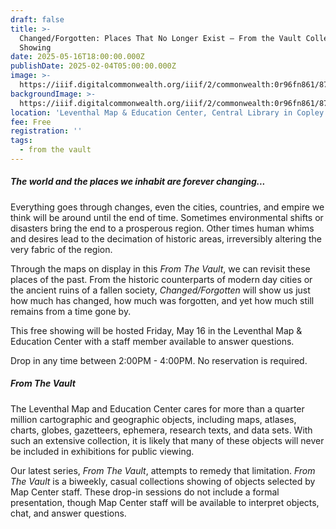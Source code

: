 ```yaml
---
draft: false
title: >-
  Changed/Forgotten: Places That No Longer Exist — From the Vault Collections
  Showing
date: 2025-05-16T18:00:00.000Z
publishDate: 2025-02-04T05:00:00.000Z
image: >-
  https://iiif.digitalcommonwealth.org/iiif/2/commonwealth:0r96fn861/871,2005,2990,1163/1600,/0/default.jpg
backgroundImage: >-
  https://iiif.digitalcommonwealth.org/iiif/2/commonwealth:0r96fn861/871,2005,2990,1163/1600,/0/default.jpg
location: 'Leventhal Map & Education Center, Central Library in Copley Square'
fee: Free
registration: ''
tags:
  - from the vault
---
```


##### **The world and the places we inhabit are forever changing...**

Everything goes through changes, even the cities, countries, and empire we think will be around until the end of time. Sometimes environmental shifts or disasters bring the end to a prosperous region. Other times human whims and desires lead to the decimation of historic areas, irreversibly altering the very fabric of the region.

Through the maps on display in this *From The Vault*, we can revisit these places of the past. From the historic counterparts of modern day cities or the ancient ruins of a fallen society, *Changed/Forgotten* will show us just how much has changed, how much was forgotten, and yet how much still remains from a time gone by.

This free showing will be hosted Friday, May 16 in the Leventhal Map & Education Center with a staff member available to answer questions.

Drop in any time between 2:00PM - 4:00PM. No reservation is required.

##### ***From The Vault***

The Leventhal Map and Education Center cares for more than a quarter million cartographic and geographic objects, including maps, atlases, charts, globes, gazetteers, ephemera, research texts, and data sets. With such an extensive collection, it is likely that many of these objects will never be included in exhibitions for public viewing.

Our latest series, *From The Vault*, attempts to remedy that limitation. *From The Vault* is a biweekly, casual collections showing of objects selected by Map Center staff. These drop-in sessions do not include a formal presentation, though Map Center staff will be available to interpret objects, chat, and answer questions.
